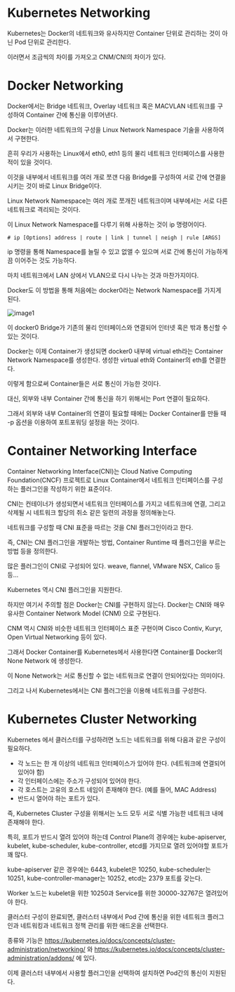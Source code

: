 # Kubernetes Networking

Kubernetes는 Docker의 네트워크와 유사하지만 Container 단위로 관리하는 것이 아닌 Pod 단위로 관리한다.

이러면서 조금씩의 차이를 가져오고 CNM/CNI의 차이가 있다.

# Docker Networking

Docker에서는 Bridge 네트워크, Overlay 네트워크 혹은 MACVLAN 네트워크를 구성하여 Container 간에 통신을 이루어낸다.

Docker는 이러한 네트워크의 구성을 Linux Network Namespace 기술을 사용하여서 구현한다.

흔히 우리가 사용하는 Linux에서 eth0, eth1 등의 물리 네트워크 인터페이스를 사용한 적이 있을 것이다. 

이것을 내부에서 네트워크를 여러 개로 쪼갠 다음 Bridge를 구성하여 서로 간에 연결을 시키는 것이 바로 Linux Bridge이다.

Linux Network Namespace는 여러 개로 쪼개진 네트워크이며 내부에서는 서로 다른 네트워크로 격리되는 것이다.

이 Linux Network Namespace를 다루기 위해 사용하는 것이 ip 명령어이다.

```
# ip [Options] address | route | link | tunnel | neigh | rule [ARGS]
```

ip 명령을 통해 Namespace를 늘릴 수 있고 없앨 수 있으며 서로 간에 통신이 가능하게끔 이어주는 것도 가능하다.

마치 네트워크에서 LAN 상에서 VLAN으로 다시 나누는 것과 마찬가지이다.

Docker도 이 방법을 통해 처음에는 docker0라는 Network Namespace를 가지게 된다.

![image1]()

이 docker0 Bridge가 기존의 물리 인터페이스와 연결되어 인터넷 혹은 밖과 통신할 수 있는 것이다.

Docker는 이제 Container가 생성되면 docker0 내부에 virtual eth라는 Container Network Namespace를 생성한다. 생성한 virtual eth와 Container의 eth를 연결한다.

이렇게 함으로써 Container들은 서로 통신이 가능한 것이다.

대신, 외부와 내부 Container 간에 통신을 하기 위해서는 Port 연결이 필요하다. 

그래서 외부와 내부 Container의 연결이 필요할 때에는 Docker Container를 만들 때 -p 옵션을 이용하여 포트포워딩 설정을 하는 것이다.

# Container Networking Interface

Container Networking Interface(CNI)는 Cloud Native Computing Foundation(CNCF) 프로젝트로 Linux Container에서 네트워크 인터페이스를 구성하는 플러그인을 작성하기 위한 표준이다.

CNI는 컨테이너가 생성되면서 네트워크 인터페이스를 가지고 네트워크에 연결, 그리고 삭제될 시 네트워크 할당의 취소 같은 일련의 과정을 정의해놓는다.

네트워크를 구성할 때 CNI 표준을 따르는 것을 CNI 플러그인이라고 한다.

즉, CNI는 CNI 플러그인을 개발하는 방법, Container Runtime 때 플러그인을 부르는 방법 등을 정의한다.

많은 플러그인이 CNI로 구성되어 있다. weave, flannel, VMware NSX, Calico 등등...

Kubernetes 역시 CNI 플러그인을 지원한다.

하지만 여기서 주의할 점은 Docker는 CNI를 구현하지 않는다. Docker는 CNI와 매우 유사한 Container Network Model (CNM) 으로 구현된다.

CNM 역시 CNI와 비슷한 네트워크 인터페이스 표준 구현이며 Cisco Contiv, Kuryr, Open Virtual Networking 등이 있다.

그래서 Docker Container를 Kubernetes에서 사용한다면 Container를 Docker의 None Network 에 생성한다.

이 None Network는 서로 통신할 수 없는 네트워크로 연결이 안되어있다는 의미이다.

그리고 나서 Kubernetes에서는 CNI 플러그인을 이용해 네트워크를 구성한다.

# Kubernetes Cluster Networking

Kubernetes 에서 클러스터를 구성하려면 노드는 네트워크를 위해 다음과 같은 구성이 필요하다.

- 각 노드는 한 개 이상의 네트워크 인터페이스가 있어야 한다. (네트워크에 연결되어 있어야 함)
- 각 인터페이스에는 주소가 구성되어 있어야 한다.
- 각 호스트는 고유의 호스트 네임이 존재해야 한다. (예를 들어, MAC Address)
- 반드시 열어야 하는 포트가 있다.

즉, Kubernetes Cluster 구성을 위해서는 노드 모두 서로 식별 가능한 네트워크 내에 존재해야 한다.

특히, 포트가 반드시 열려 있어야 하는데 Control Plane의 경우에는 kube-apiserver, kubelet, kube-scheduler, kube-controller, etcd를 가지므로 열려 있어야할 포트가 꽤 많다.

kube-apiserver 같은 경우에는 6443, kubelet은 10250, kube-scheduler는 10251, kube-controller-manager는 10252, etcd는 2379 포트를 갖는다.

Worker 노드는 kubelet을 위한 10250과 Service를 위한 30000-32767은 열려있어야 한다.

클러스터 구성이 완료되면, 클러스터 내부에서 Pod 간에 통신을 위한 네트워크 플러그인과 네트워킹과 네트워크 정책 관리를 위한 애드온을 선택한다.

종류와 기능은 https://kubernetes.io/docs/concepts/cluster-administration/networking/ 와 https://kubernetes.io/docs/concepts/cluster-administration/addons/ 에 있다.

이제 클러스터 내부에서 사용할 플러그인을 선택하여 설치하면 Pod간의 통신이 지원된다.

